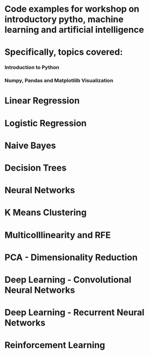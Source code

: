 # Code examples for workshop on introductory pytho, machine learning and artificial intelligence
# Specifically, topics covered:
### Introduction to Python
### Numpy, Pandas and Matplotlilb Visualization
# Linear Regression
# Logistic Regression
# Naive Bayes
# Decision Trees
# Neural Networks
# K Means Clustering
# Multicolllinearity and RFE
# PCA - Dimensionality Reduction
# Deep Learning - Convolutional Neural Networks
# Deep Learning - Recurrent Neural Networks
# Reinforcement Learning
